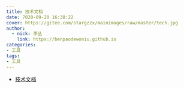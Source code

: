 ```yaml
---
title: 技术文档
date: 7020-09-20 16:38:22
cover: https://gitee.com/stargzzx/mainimages/raw/master/tech.jpg
author:
  - nick: 李丛
    link: https://benpaodewoniu.github.io
categories:
- 工具
tags:
- 工具
---
```

- [技术文档](https://stargzzx.github.io/tech/)
